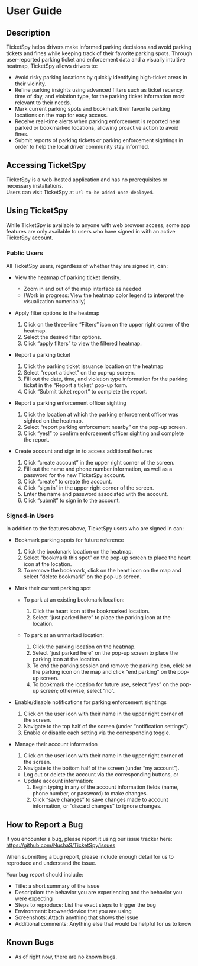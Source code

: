 # User Guide

## Description
TicketSpy helps drivers make informed parking decisions and avoid parking tickets and fines while keeping track of their favorite parking spots. Through user-reported parking ticket and enforcement data and a visually intuitive heatmap, TicketSpy allows drivers to:  
- Avoid risky parking locations by quickly identifying high-ticket areas in their vicinity.
- Refine parking insights using advanced filters such as ticket recency, time of day, and violation type, for the parking ticket information most relevant to their needs.
- Mark current parking spots and bookmark their favorite parking locations on the map for easy access.
- Receive real-time alerts when parking enforcement is reported near parked or bookmarked locations, allowing proactive action to avoid fines. 
- Submit reports of parking tickets or parking enforcement sightings in order to help the local driver community stay informed.


## Accessing TicketSpy
TicketSpy is a web-hosted application and has no prerequisites or necessary installations.  
Users can visit TicketSpy at `url-to-be-added-once-deployed`.


## Using TicketSpy
While TicketSpy is available to anyone with web browser access, some app features are only available to users who have signed in with an active TicketSpy account. 

### Public Users
All TicketSpy users, regardless of whether they are signed in, can:
- View the heatmap of parking ticket density. 
  - Zoom in and out of the map interface as needed
  - (Work in progress: View the heatmap color legend to interpret the visualization numerically)

- Apply filter options to the heatmap
  1. Click on the three-line “Filters” icon on the upper right corner of the heatmap.
  2. Select the desired filter options.
  3. Click “apply filters” to view the filtered heatmap.

- Report a parking ticket
  1. Click the parking ticket issuance location on the heatmap
  2. Select “report a ticket” on the pop-up screen.
  3. Fill out the date, time, and violation type information for the parking ticket in the “Report a ticket” pop-up form.
  4. Click “Submit ticket report” to complete the report.

- Report a parking enforcement officer sighting
  1. Click the location at which the parking enforcement officer was sighted on the heatmap.
  2. Select “report parking enforcement nearby” on the pop-up screen.
  3. Click “yes!” to confirm enforcement officer sighting and complete the report.

- Create account and sign in to access additional features
  1. Click “create account” in the upper right corner of the screen.
  2. Fill out the name and phone number information, as well as a password for the new TicketSpy account.
  3. Click “create” to create the account.
  4. Click “sign in” in the upper right corner of the screen.
  5. Enter the name and password associated with the account.
  6. Click “submit” to sign in to the account.


### Signed-in Users
In addition to the features above, TicketSpy users who are signed in can: 
- Bookmark parking spots for future reference
  1. Click the bookmark location on the heatmap.
  2. Select “bookmark this spot” on the pop-up screen to place the heart icon at the location.
  3. To remove the bookmark, click on the heart icon on the map and select “delete bookmark” on the pop-up screen.

- Mark their current parking spot
  - To park at an existing bookmark location:
    1. Click the heart icon at the bookmarked location.
    2. Select “just parked here” to place the parking icon at the location.

  - To park at an unmarked location: 
    1. Click the parking location on the heatmap.
    2. Select “just parked here” on the pop-up screen to place the parking icon at the location.
    3. To end the parking session and remove the parking icon, click on the parking icon on the map and click “end parking” on the pop-up screen.
    4. To bookmark the location for future use, select “yes” on the pop-up screen; otherwise, select “no”.

- Enable/disable notifications for parking enforcement sightings
  1. Click on the user icon with their name in the upper right corner of the screen.
  2. Navigate to the top half of the screen (under “notification settings”).
  3. Enable or disable each setting via the corresponding toggle. 

- Manage their account information
  1. Click on the user icon with their name in the upper right corner of the screen.
  2. Navigate to the bottom half of the screen (under “my account”).
  
  - Log out or delete the account via the corresponding buttons, or
  - Update account information:
      1. Begin typing in any of the account information fields (name, phone number, or password) to make changes.
      2. Click “save changes” to save changes made to account information, or “discard changes” to ignore changes.


## How to Report a Bug
If you encounter a bug, please report it using our issue tracker here: https://github.com/NushaS/TicketSpy/issues

When submitting a bug report, please include enough detail for us to reproduce and understand the issue.

Your bug report should include:
- Title: a short summary of the issue
- Description: the behavior you are experiencing and the behavior you were expecting
- Steps to reproduce: List the exact steps to trigger the bug
- Environment: browser/device that you are using
- Screenshots: Attach anything that shows the issue
- Additional comments: Anything else that would be helpful for us to know

## Known Bugs
- As of right now, there are no known bugs.
